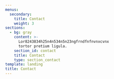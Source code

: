 ```yaml
---
menus:
  secondary:
    title: Contact
    weight: 3
sections:
  - bg: gray
    content: >-
      Lor8243834h25n4n534n5n23ngfrndfnfnvnxcvnx
      tortor pretium ligula.
    section_id: contact
    title: Contact
    type: section_contact
template: landing
title: Contact
---
```

